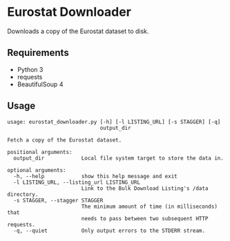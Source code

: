 # Eurostat Downloader

Downloads a copy of the Eurostat dataset to disk. 

## Requirements
 * Python 3
 * requests
 * BeautifulSoup 4

## Usage
```
usage: eurostat_downloader.py [-h] [-l LISTING_URL] [-s STAGGER] [-q]
                              output_dir

Fetch a copy of the Eurostat dataset.

positional arguments:
  output_dir            Local file system target to store the data in.

optional arguments:
  -h, --help            show this help message and exit
  -l LISTING_URL, --listing_url LISTING_URL
                        Link to the Bulk Download Listing's /data directory.
  -s STAGGER, --stagger STAGGER
                        The minimum amount of time (in milliseconds) that
                        needs to pass between two subsequent HTTP requests.
  -q, --quiet           Only output errors to the STDERR stream.
```
